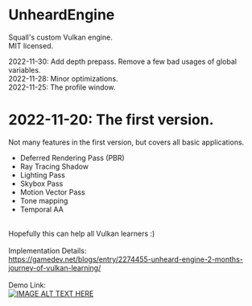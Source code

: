 # UnheardEngine
 Squall's custom Vulkan engine. <br>
 MIT licensed. <br>
 
2022-11-30: Add depth prepass. Remove a few bad usages of global variables. <br>
2022-11-28: Minor optimizations. <br>
2022-11-25: The profile window. <br>

 
# 2022-11-20: The first version. <br>
Not many features in the first version, but covers all basic applications. <br>
- Deferred Rendering Pass (PBR)
- Ray Tracing Shadow
- Lighting Pass
- Skybox Pass
- Motion Vector Pass
- Tone mapping
- Temporal AA

<br> Hopefully this can help all Vulkan learners :) <br>
<br> Implementation Details: <br>
https://gamedev.net/blogs/entry/2274455-unheard-engine-2-months-journey-of-vulkan-learning/
<br><br> Demo Link: <br>
[![IMAGE ALT TEXT HERE](https://thegraphicguysquall.files.wordpress.com/2022/11/unheardengine-1.jpg)](https://www.youtube.com/watch?v=EtZUbPk3ZYA) 
